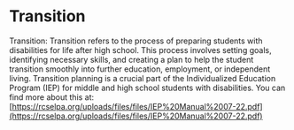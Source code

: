 # Transition
Transition: Transition refers to the process of preparing students with disabilities for life after high school. This process involves setting goals, identifying necessary skills, and creating a plan to help the student transition smoothly into further education, employment, or independent living. Transition planning is a crucial part of the Individualized Education Program (IEP) for middle and high school students with disabilities.
You can find more about this at: [https://rcselpa.org/uploads/files/files/IEP%20Manual%2007-22.pdf](https://rcselpa.org/uploads/files/files/IEP%20Manual%2007-22.pdf)